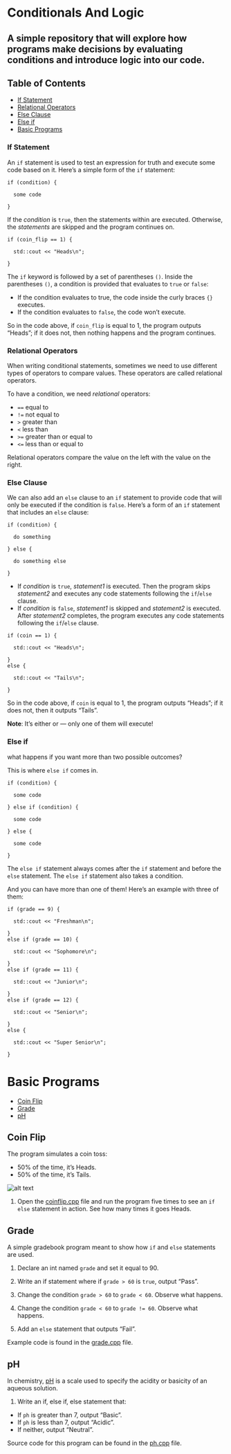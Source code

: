# Conditionals And Logic
## A simple repository that will explore how programs make decisions by evaluating conditions and introduce logic into our code.

## Table of Contents
- [If Statement](#If-Statement)
- [Relational Operators](#Relational-Operators)
- [Else Clause](#Else-Clause)
- [Else if](#Else-if)
- [Basic Programs](#Basic-Programs)

### If Statement

An ```if``` statement is used to test an expression for truth and execute some code based on it. Here’s a simple form of the ```if``` statement:

```
if (condition) {

  some code

}
```

If the *condition* is ```true```, then the statements within are executed. Otherwise, the *statements* are skipped and the program continues on.

```
if (coin_flip == 1) {

  std::cout << "Heads\n";

}
```

The ```if``` keyword is followed by a set of parentheses ```()```. Inside the parentheses ```()```, a condition is provided that evaluates to ```true``` or ```false```:

- If the condition evaluates to true, the code inside the curly braces ```{}``` executes.
- If the condition evaluates to ```false```, the code won’t execute.

So in the code above, if ```coin_flip``` is equal to 1, the program outputs “Heads”; if it does not, then nothing happens and the program continues.

### Relational Operators

When writing conditional statements, sometimes we need to use different types of operators to compare values. These operators are called relational operators.

To have a condition, we need *relational* operators:

- ```==``` equal to
- ```!=``` not equal to
- ```>``` greater than
- ```<``` less than
- ```>=``` greater than or equal to
- ```<=``` less than or equal to

Relational operators compare the value on the left with the value on the right.

### Else Clause

We can also add an ```else``` clause to an ```if``` statement to provide code that will only be executed if the condition is ```false```. Here’s a form of an ```if``` statement that includes an ```else``` clause:

```
if (condition) {

  do something

} else {

  do something else

}
```

- If *condition* is ```true```, *statement1* is executed. Then the program skips *statement2* and executes any code statements following the ```if```/```else``` clause.
- If *condition* is ```false```, *statement1* is skipped and *statement2* is executed. After *statement2* completes, the program executes any code statements following the ```if```/```else``` clause.

```
if (coin == 1) {

  std::cout << "Heads\n";

}
else {

  std::cout << "Tails\n";

}
```

So in the code above, if ```coin``` is equal to 1, the program outputs “Heads”; if it does not, then it outputs “Tails”.

**Note**: It’s either or — only one of them will execute!

### Else if

what happens if you want more than two possible outcomes?

This is where ```else if``` comes in.

```
if (condition) {

  some code

} else if (condition) {

  some code

} else {

  some code

}
```

The ```else if``` statement always comes after the ```if``` statement and before the ```else``` statement. The ```else if``` statement also takes a condition.

And you can have more than one of them! Here’s an example with three of them:

```
if (grade == 9) {

  std::cout << "Freshman\n";

} 
else if (grade == 10) {

  std::cout << "Sophomore\n";

}
else if (grade == 11) {

  std::cout << "Junior\n";

} 
else if (grade == 12) {

  std::cout << "Senior\n";

}
else {

  std::cout << "Super Senior\n";

}
```

# Basic Programs
- [Coin Flip](#Coin-Flip)
- [Grade](#Grade)
- [pH](#pH)

## Coin Flip

The program simulates a coin toss:
- 50% of the time, it’s Heads.
- 50% of the time, it’s Tails.

![alt text](https://s3.amazonaws.com/codecademy-content/courses/learn-cpp/conditionals-and-logic/coinflip.gif)

1. Open the [coinflip.cpp](https://github.com/keldavis/c-plus-plus-practice/blob/master/foundations/2.%20Conditionals%20and%20Logic/coinflip.cpp) file and run the program five times to see an ```if``` ```else``` statement in action. See how many times it goes Heads.

## Grade
A simple gradebook program meant to show how ```if``` and ```else``` statements are used.

1. Declare an int named ```grade``` and set it equal to 90.

2. Write an if statement where if ```grade > 60``` is ```true```, output “Pass”.

3. Change the condition ```grade > 60``` to ```grade < 60```. Observe what happens.

4. Change the condition ```grade < 60``` to ```grade != 60```. Observe what happens. 

5. Add an ```else``` statement that outputs “Fail”.

Example code is found in the [grade.cpp](https://github.com/keldavis/c-plus-plus-practice/blob/master/foundations/2.%20Conditionals%20and%20Logic/grade.cpp) file.

## pH
In chemistry, [pH](https://en.wikipedia.org/wiki/PH) is a scale used to specify the acidity or basicity of an aqueous solution.
1. Write an if, else if, else statement that:
- If ```ph``` is greater than 7, output “Basic”.
- If ```ph``` is less than 7, output “Acidic”.
- If neither, output “Neutral”.

Source code for this program can be found in the [ph.cpp](https://github.com/keldavis/c-plus-plus-practice/blob/master/foundations/2.%20Conditionals%20and%20Logic/ph.cpp) file.